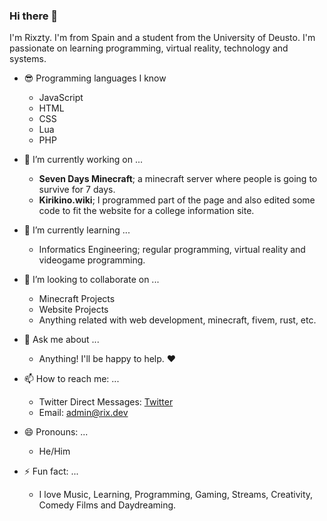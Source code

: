 ### Hi there 👋

I'm Rixzty. I'm from Spain and a student from the University of Deusto. I'm passionate on learning programming, virtual reality, technology and systems.

<!--
**Rixzty/rixzty** is a ✨ _special_ ✨ repository because its `README.md` (this file) appears on your GitHub profile.

Here are some ideas to get you started:

- 🔭 I’m currently working on ...
- 🌱 I’m currently learning ...
- 👯 I’m looking to collaborate on ...
- 🤔 I’m looking for help with ...
- 💬 Ask me about ...
- 📫 How to reach me: ...
- 😄 Pronouns: ...
- ⚡ Fun fact: ...
-->
- 😎 Programming languages I know
  - JavaScript
  - HTML
  - CSS
  - Lua
  - PHP

- 🔭 I’m currently working on ...
  - **Seven Days Minecraft**; a minecraft server where people is going to survive for 7 days.
  - **Kirikino.wiki**; I programmed part of the page and also edited some code to fit the website for a college information site.

- 🌱 I’m currently learning ...
  - Informatics Engineering; regular programming, virtual reality and videogame programming.

- 👯 I’m looking to collaborate on ...
  - Minecraft Projects
  - Website Projects
  - Anything related with web development, minecraft, fivem, rust, etc.

- 💬 Ask me about ...
  - Anything! I'll be happy to help. ❤️

- 📫 How to reach me: ...
  - Twitter Direct Messages: [Twitter](https://twitter.com/Rixzty)
  - Email: [admin@rix.dev](mailto:admin@rix.dev)

- 😄 Pronouns: ...
  - He/Him

- ⚡ Fun fact: ...
  - I love Music, Learning, Programming, Gaming, Streams, Creativity, Comedy Films and Daydreaming.
